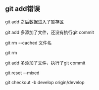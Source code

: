 ## git add错误

git add 之后数据进入了暂存区

git add 多添加了文件，还没有执行git commit 

git rm --cached 文件名

git rm

git add 多添加了文件，执行了git commit 

git reset  --mixed





git checkout -b  develop origin/develop

